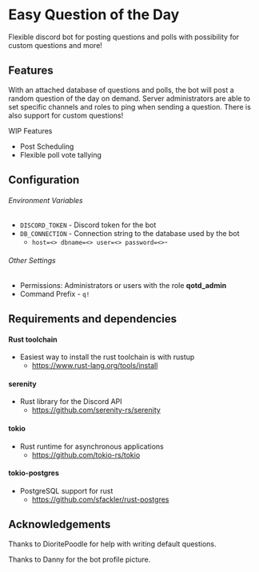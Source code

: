 # Easy Question of the Day
Flexible discord bot for posting questions and polls with possibility for custom questions and more!

## Features
With an attached database of questions and polls, the bot will post a random question of the day on demand. 
Server administrators are able to set specific channels and roles to ping when sending a question.
There is also support for custom questions!

WIP Features
- Post Scheduling
- Flexible poll vote tallying




## Configuration
###### Environment Variables
- `DISCORD_TOKEN` - Discord token for the bot
- `DB_CONNECTION` - Connection string to the database used by the bot
    - `host=<> dbname=<> user=<> password=<>`- 


###### Other Settings
- Permissions: Administrators or users with the role **qotd_admin**
- Command Prefix - `q!`

## Requirements and dependencies
#### Rust toolchain
- Easiest way to install the rust toolchain is with rustup
    - https://www.rust-lang.org/tools/install

#### serenity
- Rust library for the Discord API
    - https://github.com/serenity-rs/serenity

#### tokio
- Rust runtime for asynchronous applications
    - https://github.com/tokio-rs/tokio

#### tokio-postgres
- PostgreSQL support for rust
    - https://github.com/sfackler/rust-postgres

## Acknowledgements
Thanks to DioritePoodle for help with writing default questions.

Thanks to Danny for the bot profile picture.